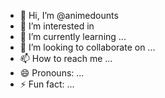 - 👋 Hi, I’m @animedounts
- 👀 I’m interested in 
- 🌱 I’m currently learning ...
- 💞️ I’m looking to collaborate on ...
- 📫 How to reach me ...
- 😄 Pronouns: ...
- ⚡ Fun fact: ...

<!---
animedounts/animedounts is a ✨ special ✨ repository because its `README.md` (this file) appears on your GitHub profile.
You can click the Preview link to take a look at your changes.
--->

